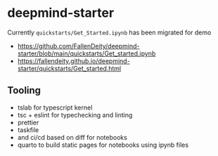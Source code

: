 # deepmind-starter

Currently `quickstarts/Get_Started.ipynb` has been migrated for demo
- https://github.com/FallenDeity/deepmind-starter/blob/main/quickstarts/Get_started.ipynb
- https://fallendeity.github.io/deepmind-starter/quickstarts/Get_started.html

## Tooling

- tslab for typescript kernel
- tsc + eslint for typechecking and linting
- prettier
- taskfile
- and ci/cd based on diff for notebooks
- quarto to build static pages for notebooks using ipynb files
